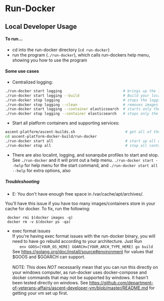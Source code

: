 # Run-Docker
## Local Developer Usage
#### To run...
- cd into the run-docker directory (`cd run-docker`)
- run the program (`./run-docker`), which calls run-dockers help menu, showing you how to use the program

#### Some use cases
- Centralized logging:
``` bash
./run-docker start logging                            # brings up the logging cluster
./run-docker start logging --build                    # Build your local changes and start container from that.
./run-docker stop logging                             # stops the logging cluster
./run-docker stop logging --clean                     # removes images and volumes for logging stack
./run-docker start logging --container elasticsearch  # starts only the elasticsearch container in logging
./run-docker stop logging --container elasticsearch   # stops only the elasticsearch container
```

- Start all platform containers and supporting services:

``` bash
ascent-platform/ascent-builds.sh                       # get all of the supporting servies for platform
cd ascent-platform-docker-build/run-docker
./run-docker start all                                 # start up all containers ... you can also use --container to bring up only one of them, but there is no support for bringing up one of the supporting platform service containers (e.g, can't do --container ascent-gateway yet)
./run-docker stop all                                  # stop all containers
```
- There are also localint, logging, and sonarqube profiles to start and stop. See `./run-docker` and it will print out a help menu. `./run-docker start --help` for help menu for the start command, and `./run-docker start all --help` for extra options, also

##### Troubleshooting
- E: You don't have enough free space in /var/cache/apt/archives/.

You'll have this issue if you have too many images/containers store in your cache for docker. To fix, run the following:
```
 docker rmi $(docker images -q)
 docker rm -v $(docker ps -qa)
```

- exec format issues
<br />If you're having exec format issues with the run-docker binary, you will need to have go rebuild according to your architecture. Just Run
<br />&nbsp;&nbsp;&nbsp;&nbsp;&nbsp;&nbsp;`env GOOS=[YOUR_OS_HERE] GOARCH=[YOUR_ARCH_TYPE_HERE] go build`
<br />See https://golang.org/doc/install/source#environment for values that $GOOS and $GOARCH can support.
<br /><br />NOTE: This does *NOT* necessarily mean that you can run this directly on your windows computer, as run-docker uses docker-compose and docker commands that may not be supported by windows. It hasn't been tested directly on windows. See https://github.com/department-of-veterans-affairs/ascent-developer-vm/blob/master/README.md for getting your vm set up first.
